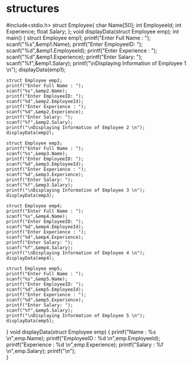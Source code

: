 # structures
#include<stdio.h>
struct Employee{
	char Name[50];
	int EmployeeId;
	int Experience;
	float Salary;
};
void displayData(struct Employee emp);
int main()
{
	struct Employee emp1;
	printf("Enter Full Name : ");
	scanf("%s",&emp1.Name);
	printf("Enter EmployeeID: ");
	scanf("%d",&emp1.EmployeeId);
	printf("Enter Experience : ");
	scanf("%d",&emp1.Experience);
	printf("Enter Salary: ");
	scanf("%f",&emp1.Salary);
	printf("\nDisplaying Information of Employee 1 \n");
	displayData(emp1);
	
	struct Employee emp2;
	printf("Enter Full Name : ");
	scanf("%s",&emp2.Name);
	printf("Enter EmployeeID: ");
	scanf("%d",&emp2.EmployeeId);
	printf("Enter Experience : ");
	scanf("%d",&emp2.Experience);
	printf("Enter Salary: ");
	scanf("%f",&emp2.Salary);
	printf("\nDisplaying Information of Employee 2 \n");
	displayData(emp2);
	
	struct Employee emp3;
	printf("Enter Full Name : ");
	scanf("%s",&emp3.Name);
	printf("Enter EmployeeID: ");
	scanf("%d",&emp3.EmployeeId);
	printf("Enter Experience : ");
	scanf("%d",&emp3.Experience);
	printf("Enter Salary: ");
	scanf("%f",&emp3.Salary);
	printf("\nDisplaying Information of Employee 3 \n");
	displayData(emp3);
	
	struct Employee emp4;
	printf("Enter Full Name : ");
	scanf("%s",&emp4.Name);
	printf("Enter EmployeeID: ");
	scanf("%d",&emp4.EmployeeId);
	printf("Enter Experience : ");
	scanf("%d",&emp4.Experience);
	printf("Enter Salary: ");
	scanf("%f",&emp4.Salary);
	printf("\nDisplaying Information of Employee 4 \n");
	displayData(emp4);
	
	struct Employee emp5;
	printf("Enter Full Name : ");
	scanf("%s",&emp5.Name);
	printf("Enter EmployeeID: ");
	scanf("%d",&emp5.EmployeeId);
	printf("Enter Experience : ");
	scanf("%d",&emp5.Experience);
	printf("Enter Salary: ");
	scanf("%f",&emp5.Salary);
	printf("\nDisplaying Information of Employee 5 \n");
	displayData(emp5);
}
void displayData(struct Employee emp)
{
	printf("Name : %s \n",emp.Name);
	printf("EmployeeID : %d \n",emp.EmployeeId);
	printf("Experience  : %d \n",emp.Experience);
	printf("Salary : %f \n",emp.Salary);
	printf("\n");	
}
